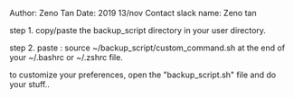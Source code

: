 Author: Zeno Tan
Date: 2019 13/nov
Contact slack name: Zeno tan

step 1. copy/paste the backup_script directory in your user directory.

step 2. paste : source ~/backup_script/custom_command.sh
at the end of your ~/.bashrc or ~/.zshrc file.

to customize your preferences, open the "backup_script.sh" file and do your stuff..
